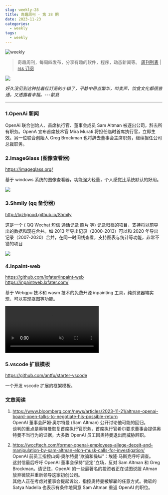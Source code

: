 ```yaml
---
slug: weekly-28
title: 奇趣周刊 - 第 28 期
date: 2023-11-23
categories:
  - weekly
tags:
  - weekly
---
```


![weekly](https://imgurl.zishu.me/weekly.webp)

> 奇趣周刊，每周四发布，分享有趣的软件，程序，动态新闻等。 [周刊列表](/categories/weekly/) | [rss 订阅](/categories/weekly/index.xml)

![](https://imgurl.zishu.me/2023/1700709129066.webp)

*好久没见到这种挂着红灯笼的小镇了，平静中带点繁华，叫卖声、饮食文化都很普通，又透露着幸福。---歙县*

---

### 1.OpenAi 新闻

OpenAi 联合创始人、首席执行官、董事会成员 Sam Altman 被逐出公司，辞去所有职务。OpenA 宣布首席技术官 Mira Murati 将担任临时首席执行官，立即生效。另一位联合创始人 Greg Brockman 也将辞去董事会主席职务，继续担任公司总裁职务。

### 2.ImageGlass (图像查看器)

https://imageglass.org/

基于 windows 系统的图像查看器，功能强大轻量，个人感觉比系统默认的好用。

![](https://imgurl.zishu.me/2023/1700709121152.webp)

### 3.Shmily (qq 备份器)

http://lqzhgood.github.io/Shmily

这是一个 ( QQ Wechat 短信 通话记录 照片 等) 记录归档的项目，支持将以前导出的数据和现在合并。如 2013 年导出记录（2000-2013）可以和 2020 年导出记录（2007-2020）合并，在同一时间线查看，支持图表与统计等功能，非常不错的项目

![](https://imgurl.zishu.me/2023/1700709087069.webp)

### 4.Inpaint-web

https://github.com/lxfater/inpaint-web  
https://inpaintweb.lxfater.com/  

基于 Webgpu 技术和 wasm 技术的免费开源 inpainting 工具，纯浏览器端实现，可以实现抠图等功能。

<video src="https://user-images.githubusercontent.com/22794120/284068381-bcad4812-02ae-48bb-9e84-94dfeb7234f5.mp4" muted="muted" controls="controls"></video>

### 5.vscode 扩展模板

https://github.com/antfu/starter-vscode

一个开发 vscode 扩展的框架模板。

### 文章阅读

1. https://www.bloomberg.com/news/articles/2023-11-21/altman-openai-board-open-talks-to-negotiate-his-possible-return  
   OpenAI 董事会萨姆·奥尔特曼 (Sam Altman) 公开讨论他可能的回归。  
   谈判的重点是奥特曼恢复首席执行官职务，首席执行官希尔要求董事会提供奥特曼不当行为的证据，大多数 OpenAI 员工因奥特曼退出而威胁辞职。

2. https://wccftech.com/former-openai-employees-allege-deceit-and-manipulation-by-sam-altman-elon-musk-calls-for-investigation/  
   OpenAI 前员工指控山姆·奥尔特曼“欺骗和操纵”：埃隆·马斯克呼吁调查。  
   这封信最后呼吁 OpenAI 董事会保持“坚定”立场，反对 Sam Altman 和 Greg Brockman。请记住，OpenAI 的一些最著名的投资者正在试图说服 Altman 放弃微软并重新领导这家初创公司。  
   其他人正在考虑对董事会提起诉讼，指控奥特曼被解雇的任意方式。微软的 Satya Nadella 也表示有条件地同意 Sam Altman 重返 OpenAI 的职位。  